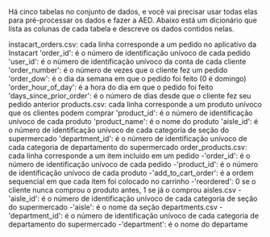 Há cinco tabelas no conjunto de dados, e você vai precisar usar todas elas para pré-processar os dados e fazer a AED. Abaixo está um dicionário que lista as colunas de cada tabela e descreve os dados contidos nelas.

instacart_orders.csv: cada linha corresponde a um pedido no aplicativo da Instacart
  'order_id': é o número de identificação unívoco de cada pedido
  'user_id': é o número de identificação unívoco da conta de cada cliente
  'order_number': é o número de vezes que o cliente fez um pedido
  'order_dow': é o dia da semana em que o pedido foi feito (0 é domingo)
  'order_hour_of_day': é a hora do dia em que o pedido foi feito
  'days_since_prior_order': é o número de dias desde que o cliente fez seu pedido anterior
products.csv: cada linha corresponde a um produto unívoco que os clientes podem comprar
  'product_id': é o número de identificação unívoco de cada produto
  'product_name': é o nome do produto
  'aisle_id': é o número de identificação unívoco de cada categoria de seção do supermercado
  'department_id': é o número de identificação unívoco de cada categoria de departamento do supermercado
order_products.csv: cada linha corresponde a um item incluído em um pedido
  -'order_id': é o número de identificação unívoco de cada pedido
  -'product_id': é o número de identificação unívoco de cada produto
  -'add_to_cart_order': é a ordem sequencial em que cada item foi colocado no carrinho
  -'reordered': 0 se o cliente nunca comprou o produto antes, 1 se já o comprou
aisles.csv
  -'aisle_id': é o número de identificação unívoco de cada categoria de seção do supermercado
  -'aisle': é o nome da seção
departments.csv
  -'department_id': é o número de identificação unívoco de cada categoria de departamento do supermercado
  -'department': é o nome do departame
